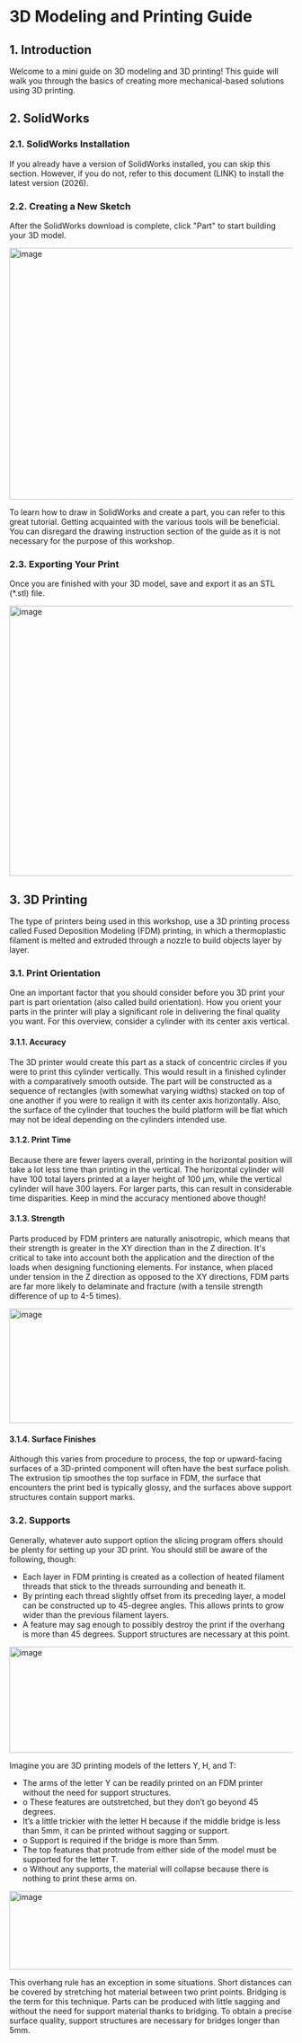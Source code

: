 # 3D Modeling and Printing Guide
## 1.	Introduction
Welcome to a mini guide on 3D modeling and 3D printing! This guide will walk you through the basics of creating more mechanical-based solutions using 3D printing. 
## 2.	SolidWorks

### 2.1.	SolidWorks Installation
If you already have a version of SolidWorks installed, you can skip this section. However, if you do not, refer to this document (LINK) to install the latest version (2026). 
### 2.2.	Creating a New Sketch
After the SolidWorks download is complete, click "Part" to start building your 3D model.

<img width="553" height="448" alt="image" src="https://github.com/user-attachments/assets/7312206b-1794-4a7f-9c98-1a6396ab571c" />

To learn how to draw in SolidWorks and create a part, you can refer to this great tutorial. Getting acquainted with the various tools will be beneficial. You can disregard the drawing instruction section of the guide as it is not necessary for the purpose of this workshop.
### 2.3.	Exporting Your Print
Once you are finished with your 3D model, save and export it as an STL (*.stl) file.
 
<img width="856" height="481" alt="image" src="https://github.com/user-attachments/assets/13410804-d9cd-41f7-b5f7-9fd6bf1aba21" />

## 3.	3D Printing
The type of printers being used in this workshop, use a 3D printing process called Fused Deposition Modeling (FDM) printing, in which a thermoplastic filament is melted and extruded through a nozzle to build objects layer by layer. 
### 3.1.	Print Orientation
One an important factor that you should consider before you 3D print your part is part orientation (also called build orientation). How you orient your parts in the printer will play a significant role in delivering the final quality you want. For this overview, consider a cylinder with its center axis vertical. 


#### 3.1.1.	Accuracy
The 3D printer would create this part as a stack of concentric circles if you were to print this cylinder vertically. This would result in a finished cylinder with a comparatively smooth outside.  The part will be constructed as a sequence of rectangles (with somewhat varying widths) stacked on top of one another if you were to realign it with its center axis horizontally. Also, the surface of the cylinder that touches the build platform will be flat which may not be ideal depending on the cylinders intended use. 
#### 3.1.2.	Print Time
Because there are fewer layers overall, printing in the horizontal position will take a lot less time than printing in the vertical. The horizontal cylinder will have 100 total layers printed at a layer height of 100 μm, while the vertical cylinder will have 300 layers. For larger parts, this can result in considerable time disparities. Keep in mind the accuracy mentioned above though!
#### 3.1.3.	Strength 
Parts produced by FDM printers are naturally anisotropic, which means that their strength is greater in the XY direction than in the Z direction. It's critical to take into account both the application and the direction of the loads when designing functioning elements. For instance, when placed under tension in the Z direction as opposed to the XY directions, FDM parts are far more likely to delaminate and fracture (with a tensile strength difference of up to 4-5 times).

<img width="578" height="204" alt="image" src="https://github.com/user-attachments/assets/633f75e5-adc4-4dfa-9e5d-29b0bf520e05" />
 
#### 3.1.4.	Surface Finishes
Although this varies from procedure to process, the top or upward-facing surfaces of a 3D-printed component will often have the best surface polish. The extrusion tip smoothes the top surface in FDM, the surface that encounters the print bed is typically glossy, and the surfaces above support structures contain support marks.
### 3.2.	Supports
Generally, whatever auto support option the slicing program offers should be plenty for setting up your 3D print. You should still be aware of the following, though:
- Each layer in FDM printing is created as a collection of heated filament threads that stick to the threads surrounding and beneath it. 
- By printing each thread slightly offset from its preceding layer, a model can be constructed up to 45-degree angles. This allows prints to grow wider than the previous filament layers.
- A feature may sag enough to possibly destroy the print if the overhang is more than 45 degrees. Support structures are necessary at this point.

<img width="672" height="189" alt="image" src="https://github.com/user-attachments/assets/c6804721-73bd-4d6a-a61a-eb4d8da35c7f" />

Imagine you are 3D printing models of the letters Y, H, and T:
- The arms of the letter Y can be readily printed on an FDM printer without the need for support structures.
- o	These features are outstretched, but they don’t go beyond 45 degrees.
- It’s a little trickier with the letter H because if the middle bridge is less than 5mm, it can be printed without sagging or support.
- o	Support is required if the bridge is more than 5mm.
- The top features that protrude from either side of the model must be supported for the letter T.
- o	Without any supports, the material will collapse because there is nothing to print these arms on. 

<img width="511" height="140" alt="image" src="https://github.com/user-attachments/assets/4257e37a-14bd-47ce-a3d0-9e27c1be0613" />

This overhang rule has an exception in some situations. Short distances can be covered by stretching hot material between two print points. Bridging is the term for this technique. Parts can be produced with little sagging and without the need for support material thanks to bridging. To obtain a precise surface quality, support structures are necessary for bridges longer than 5mm.
